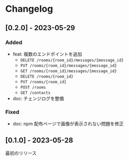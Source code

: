# Changelog

## [0.2.0] - 2023-05-29

### Added

- feat: 複数のエンドポイントを追加
  - `DELETE /rooms/{room_id}/messages/{message_id}`
  - `PUT /rooms/{room_id}/messages/{message_id}`
  - `GET /rooms/{room_id}/messages/{message_id}`
  - `DELETE /rooms/{room_id}`
  - `PUT /rooms/{room_id}`
  - `POST /rooms`
  - `GET /contacts`
- doc: チェンジログを整備

### Fixed

- doc: npm 配布ページで画像が表示されない問題を修正

## [0.1.0] - 2023-05-28

最初のリリース
